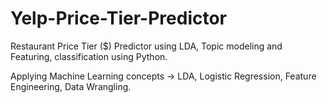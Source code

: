 # Yelp-Price-Tier-Predictor
Restaurant Price Tier ($) Predictor using LDA, Topic modeling and Featuring, classification using Python.

Applying Machine Learning concepts -> LDA, Logistic Regression, Feature Engineering, Data Wrangling.
